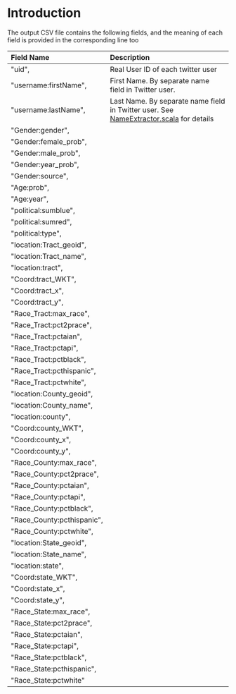 # Introduction


The output CSV file contains the following fields, and the meaning of each field is provided in the corresponding line too

| Field Name                    | Description                                                               |
|:------------------------------|:--------------------------------------------------------------------------|
|      "uid",                   | Real User ID of each twitter user                                         |
|      "username:firstName",    | First Name. By separate name field in Twitter user.                       | 
|      "username:lastName",     | Last Name. By separate name field in Twitter user.    See [NameExtractor.scala](src/main/scala/x/spirit/dynamicjob/mockingjay/twitteruser/NameExtractor.scala) for details                    | 
|      "Gender:gender",         |                                                                           | 
|      "Gender:female_prob",    |                                                                           |   
|      "Gender:male_prob",      |                                                                           | 
|      "Gender:year_prob",      |                                                                           | 
|      "Gender:source",         |                                                                           |               
|      "Age:prob",              |                                                                           | 
|      "Age:year",              |                                                                           | 
|      "political:sumblue",     |                                                                           | 
|      "political:sumred",      |                                                                           | 
|      "political:type",        |                                                                           | 
|      "location:Tract_geoid",  |                                                                           | 
|      "location:Tract_name",   |                                                                           | 
|      "location:tract",        |                                                                           | 
|      "Coord:tract_WKT",       |                                                                           | 
|      "Coord:tract_x",         |                                                                           | 
|      "Coord:tract_y",         |                                                                           | 
|      "Race_Tract:max_race",   |                                                                           | 
|      "Race_Tract:pct2prace",  |                                                                           | 
|      "Race_Tract:pctaian",    |                                                                           | 
|      "Race_Tract:pctapi",     |                                                                           | 
|      "Race_Tract:pctblack",   |                                                                           | 
|      "Race_Tract:pcthispanic",|                                                                           | 
|      "Race_Tract:pctwhite",   |                                                                           | 
|      "location:County_geoid", |                                                                           | 
|      "location:County_name",  |                                                                           | 
|      "location:county",       |                                                                           | 
|      "Coord:county_WKT",      |                                                                           | 
|      "Coord:county_x",        |                                                                           | 
|      "Coord:county_y",        |                                                                           | 
|      "Race_County:max_race",  |                                                                           | 
|      "Race_County:pct2prace", |                                                                           | 
|      "Race_County:pctaian",   |                                                                           | 
|      "Race_County:pctapi",    |                                                                           | 
|      "Race_County:pctblack",  |                                                                           | 
|     "Race_County:pcthispanic",|                                                                           | 
|      "Race_County:pctwhite",  |                                                                           | 
|      "location:State_geoid",  |                                                                           | 
|      "location:State_name",   |                                                                           | 
|      "location:state",        |                                                                           | 
|      "Coord:state_WKT",       |                                                                           | 
|      "Coord:state_x",         |                                                                           | 
|      "Coord:state_y",         |                                                                           | 
|      "Race_State:max_race",   |                                                                           | 
|      "Race_State:pct2prace",  |                                                                           |      
|      "Race_State:pctaian",    |                                                                           |      
|      "Race_State:pctapi",     |                                                                           | 
|      "Race_State:pctblack",   |                                                                           | 
|      "Race_State:pcthispanic",|                                                                           | 
|      "Race_State:pctwhite"    |                                                                           | 
